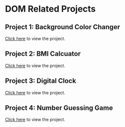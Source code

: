# DOM Related Projects

## Project 1: Background Color Changer

[Click here](https://stackblitz.com/edit/stackblitz-starters-ntxw7tut?file=script.js) to view the project.

## Project 2: BMI Calcuator
[Click here](https://stackblitz.com/edit/stackblitz-starters-h9qayrxw?file=script.js) to view the project.

## Project 3: Digital Clock
[Click here](https://stackblitz.com/edit/stackblitz-starters-oqxxrk8r?file=package.json) to view the project.

## Project 4: Number Guessing Game
[Click here](https://stackblitz.com/edit/stackblitz-starters-sfdxbm7h?file=script.js) to view the project.